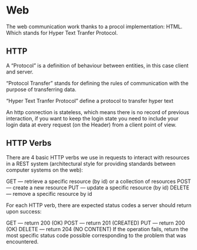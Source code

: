 # Web

The web communication work thanks to a procol implementation: HTML.
Which stands for Hyper Text Tranfer Protocol.

## HTTP

A “Protocol” is a definition of behaviour between entities, in this case
client and server.

“Protocol Transfer” stands for defining the rules of communication with
the purpose of transferring data.

“Hyper Text Tranfer Protocol” define a protocol to transfer hyper text

An http connection is stateless, which means there is no record of
previous interaction, if you want to keep the login state you need to
include your login data at every request (on the Header) from a client
point of view.

## HTTP Verbs
There are 4 basic HTTP verbs we use in requests to interact with resources in a REST system
(architectural style for providing standards between computer systems on the web):

GET — retrieve a specific resource (by id) or a collection of resources
POST — create a new resource
PUT — update a specific resource (by id)
DELETE — remove a specific resource by id

For each HTTP verb, there are expected status codes a server should return upon success:

GET — return 200 (OK)
POST — return 201 (CREATED)
PUT — return 200 (OK)
DELETE — return 204 (NO CONTENT) If the operation fails, return the most specific status code possible corresponding to the problem that was encountered.

<!--  Script to show the footer   -->
<html>
<script
    src="https://code.jquery.com/jquery-3.3.1.js"
    integrity="sha256-2Kok7MbOyxpgUVvAk/HJ2jigOSYS2auK4Pfzbm7uH60="
    crossorigin="anonymous">
</script>
<script>
$(function(){
  $("#footer").load("../footers/footer.html");
});
</script>
<body>
<div id="footer"></div>
</body>
</html>

